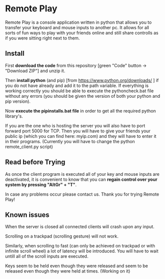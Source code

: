 # Remote Play

Remote Play is a console application written in python that allows you to transfer your keyboard and mouse inputs to another pc.
It allows for all sorts of fun ways to play with your friends online and still share controlls as if you were sitting right next to them.


## Install

First **download the code** from this repository [green "Code" button -> "Download ZIP"] and unzip it.

Then **install python** (and pip) [from https://www.python.org/downloads/ ] if you do not have already and add it to the path variable.
If everything is working correctly you should be able to execute the pythoncheck.bat file without any errors (you should be given the version of both your python and pip version).

Now **execute the pipinstalls.bat file** in order to get all the required python library's.

If you are the one who is hosting the server you will also have to port forward port 5000 for TCP.
Then you will have to give your friends your public ip (which you can find here: myip.com) and they will have to enter it in their programs. 
(Currently you will have to change the python remote_client.py script)


## Read before Trying

As once the client program is executed all of your key and mouse inputs are deactivated,
it is convenient to know that you can **regain control over your system by pressing "AltGr" + "T"**. 

In case any problems occur please contact us. Thank you for trying Remote Play!

## Known issues 

When the server is closed all connected clients will crash upon any input.

Scrolling on a trackpad (scrolling gesture) will not work.

Similarly, when scrolling to fast (can only be achieved on trackpad or with infinite scroll wheel) a lot of latency will be introduced. You will have to wait untill all of the scroll inputs are executed.

Keys seem to be held even though they were released and seem to be released even though they were held at times. (Working on it)
